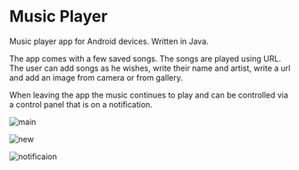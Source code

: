 # Music Player

Music player app for Android devices. Written in Java.

The app comes with a few saved songs. The songs are played using URL.
The user can add songs as he wishes, write their name and artist, write a url and add an image from camera or from gallery.

When leaving the app the music continues to play and can be controlled via a control panel that is on a notification.

![main](https://user-images.githubusercontent.com/58274766/115277625-2f1e4a00-a14d-11eb-8143-0282d02bbfde.JPG)

![new](https://user-images.githubusercontent.com/58274766/115277731-4d844580-a14d-11eb-825f-9ad9507aaeab.JPG)

![notificaion](https://user-images.githubusercontent.com/58274766/115277823-64c33300-a14d-11eb-9bd1-459859222fa3.JPG)


